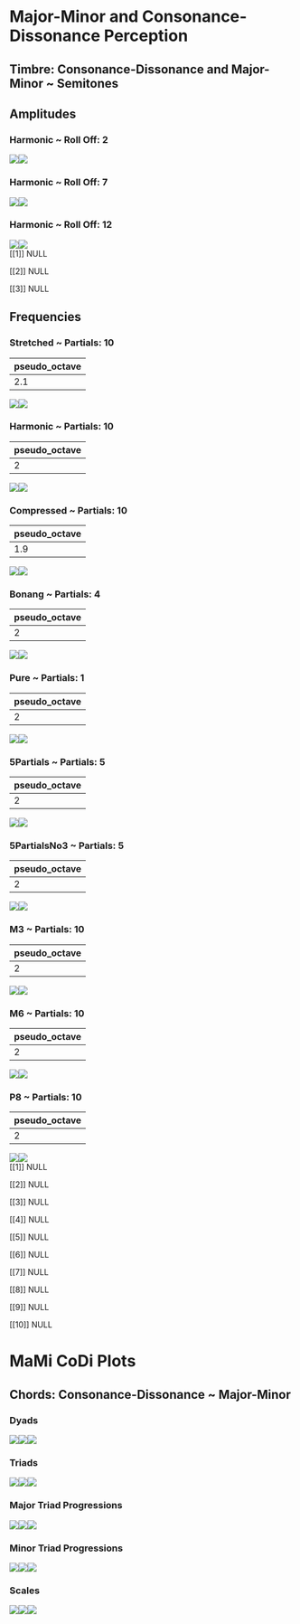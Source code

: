 Major-Minor and Consonance-Dissonance Perception
================

## Timbre: Consonance-Dissonance and Major-Minor ~ Semitones

## Amplitudes

### Harmonic ~ Roll Off: 2

![](man/figures/README-unnamed-chunk-5-1.png)<!-- -->![](man/figures/README-unnamed-chunk-5-2.png)<!-- -->

### Harmonic ~ Roll Off: 7

![](man/figures/README-unnamed-chunk-5-3.png)<!-- -->![](man/figures/README-unnamed-chunk-5-4.png)<!-- -->

### Harmonic ~ Roll Off: 12

![](man/figures/README-unnamed-chunk-5-5.png)<!-- -->![](man/figures/README-unnamed-chunk-5-6.png)<!-- -->  
\[\[1\]\] NULL

\[\[2\]\] NULL

\[\[3\]\] NULL

## Frequencies

### Stretched ~ Partials: 10

| pseudo_octave |
|:--------------|
| 2.1           |

![](man/figures/README-unnamed-chunk-9-1.png)<!-- -->![](man/figures/README-unnamed-chunk-9-2.png)<!-- -->

### Harmonic ~ Partials: 10

| pseudo_octave |
|:--------------|
| 2             |

![](man/figures/README-unnamed-chunk-9-3.png)<!-- -->![](man/figures/README-unnamed-chunk-9-4.png)<!-- -->

### Compressed ~ Partials: 10

| pseudo_octave |
|:--------------|
| 1.9           |

![](man/figures/README-unnamed-chunk-9-5.png)<!-- -->![](man/figures/README-unnamed-chunk-9-6.png)<!-- -->

### Bonang ~ Partials: 4

| pseudo_octave |
|:--------------|
| 2             |

![](man/figures/README-unnamed-chunk-9-7.png)<!-- -->![](man/figures/README-unnamed-chunk-9-8.png)<!-- -->

### Pure ~ Partials: 1

| pseudo_octave |
|:--------------|
| 2             |

![](man/figures/README-unnamed-chunk-9-9.png)<!-- -->![](man/figures/README-unnamed-chunk-9-10.png)<!-- -->

### 5Partials ~ Partials: 5

| pseudo_octave |
|:--------------|
| 2             |

![](man/figures/README-unnamed-chunk-9-11.png)<!-- -->![](man/figures/README-unnamed-chunk-9-12.png)<!-- -->

### 5PartialsNo3 ~ Partials: 5

| pseudo_octave |
|:--------------|
| 2             |

![](man/figures/README-unnamed-chunk-9-13.png)<!-- -->![](man/figures/README-unnamed-chunk-9-14.png)<!-- -->

### M3 ~ Partials: 10

| pseudo_octave |
|:--------------|
| 2             |

![](man/figures/README-unnamed-chunk-9-15.png)<!-- -->![](man/figures/README-unnamed-chunk-9-16.png)<!-- -->

### M6 ~ Partials: 10

| pseudo_octave |
|:--------------|
| 2             |

![](man/figures/README-unnamed-chunk-9-17.png)<!-- -->![](man/figures/README-unnamed-chunk-9-18.png)<!-- -->

### P8 ~ Partials: 10

| pseudo_octave |
|:--------------|
| 2             |

![](man/figures/README-unnamed-chunk-9-19.png)<!-- -->![](man/figures/README-unnamed-chunk-9-20.png)<!-- -->  
\[\[1\]\] NULL

\[\[2\]\] NULL

\[\[3\]\] NULL

\[\[4\]\] NULL

\[\[5\]\] NULL

\[\[6\]\] NULL

\[\[7\]\] NULL

\[\[8\]\] NULL

\[\[9\]\] NULL

\[\[10\]\] NULL

# MaMi CoDi Plots

## Chords: Consonance-Dissonance ~ Major-Minor

### Dyads

![](man/figures/README-unnamed-chunk-12-1.png)<!-- -->![](man/figures/README-unnamed-chunk-12-2.png)<!-- -->![](man/figures/README-unnamed-chunk-12-3.png)<!-- -->

### Triads

![](man/figures/README-unnamed-chunk-12-4.png)<!-- -->![](man/figures/README-unnamed-chunk-12-5.png)<!-- -->![](man/figures/README-unnamed-chunk-12-6.png)<!-- -->

### Major Triad Progressions

![](man/figures/README-unnamed-chunk-12-7.png)<!-- -->![](man/figures/README-unnamed-chunk-12-8.png)<!-- -->![](man/figures/README-unnamed-chunk-12-9.png)<!-- -->

### Minor Triad Progressions

![](man/figures/README-unnamed-chunk-12-10.png)<!-- -->![](man/figures/README-unnamed-chunk-12-11.png)<!-- -->![](man/figures/README-unnamed-chunk-12-12.png)<!-- -->

### Scales

![](man/figures/README-unnamed-chunk-12-13.png)<!-- -->![](man/figures/README-unnamed-chunk-12-14.png)<!-- -->![](man/figures/README-unnamed-chunk-12-15.png)<!-- -->
